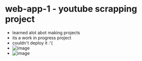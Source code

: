 # web-app-1 - youtube scrapping project
- learned alot abot making projects
- its a work in progress project
- couldn't deploy it :'(
- ![image](https://user-images.githubusercontent.com/82695022/189599039-6da6f0a0-80a3-434a-8d63-840421e66652.png)
- ![image](https://user-images.githubusercontent.com/82695022/189599094-3be55daf-d216-4e70-9452-d9140609f0d8.png)
